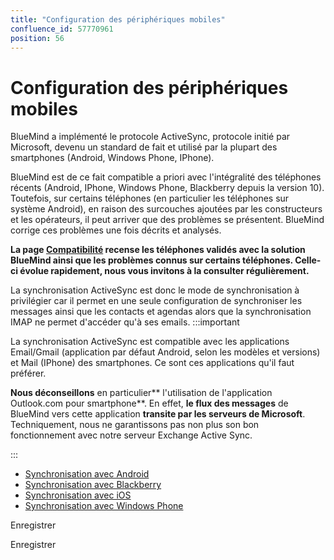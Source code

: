 ```yaml
---
title: "Configuration des périphériques mobiles"
confluence_id: 57770961
position: 56
---
```

# Configuration des périphériques mobiles


BlueMind a implémenté le protocole ActiveSync, protocole initié par Microsoft, devenu un standard de fait et utilisé par la plupart des smartphones (Android, Windows Phone, IPhone).

BlueMind est de ce fait compatible a priori avec l'intégralité des téléphones récents (Android, IPhone, Windows Phone, Blackberry depuis la version 10). Toutefois, sur certains téléphones (en particulier les téléphones sur système Android), en raison des surcouches ajoutées par les constructeurs et les opérateurs, il peut arriver que des problèmes se présentent. BlueMind corrige ces problèmes une fois décrits et analysés.

**La page [Compatibilité](/FAQ_Foire_aux_questions_/Compatibilité/) recense les téléphones validés avec la solution BlueMind ainsi que les problèmes connus sur certains téléphones. Celle-ci évolue rapidement, nous vous invitons à la consulter régulièrement.**

La synchronisation ActiveSync est donc le mode de synchronisation à privilégier car il permet en une seule configuration de synchroniser les messages ainsi que les contacts et agendas alors que la synchronisation IMAP ne permet d'accéder qu'à ses emails.
:::important

La synchronisation ActiveSync est compatible avec les applications Email/Gmail (application par défaut Android, selon les modèles et versions) et Mail (IPhone) des smartphones. Ce sont ces applications qu'il faut préférer.

**Nous déconseillons** en particulier** l'utilisation de l'application Outlook.com pour smartphone**. En effet, **le flux des messages** de BlueMind vers cette application **transite par les serveurs de Microsoft**. Techniquement, nous ne garantissons pas non plus son bon fonctionnement avec notre serveur Exchange Active Sync.

:::


- [Synchronisation avec Android](/Guide_de_l_utilisateur/Configuration_des_périphériques_mobiles/Synchronisation_avec_Android/)
- [Synchronisation avec Blackberry](/Guide_de_l_utilisateur/Configuration_des_périphériques_mobiles/Synchronisation_avec_Blackberry/)
- [Synchronisation avec iOS](/Guide_de_l_utilisateur/Configuration_des_périphériques_mobiles/Synchronisation_avec_iOS/)
- [Synchronisation avec Windows Phone](/Guide_de_l_utilisateur/Configuration_des_périphériques_mobiles/Synchronisation_avec_Windows_Phone/)


Enregistrer

Enregistrer

